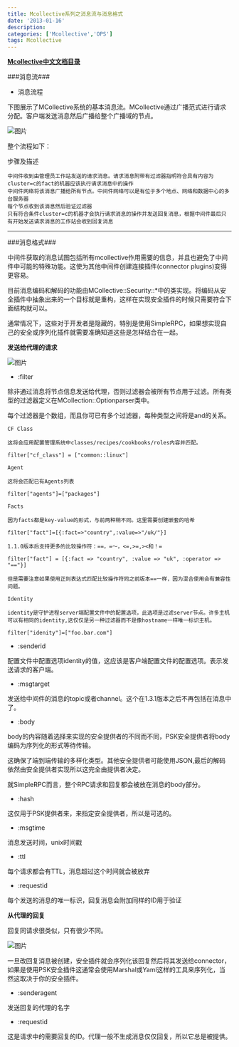 ```yaml
---
title: Mcollective系列之消息流与消息格式
date: '2013-01-16'
description:
categories: ['Mcollective','OPS']
tags: Mcollective
---
```

<strong>[Mcollective中文文档目录](http://paperplane.ruhoh.com/documentation/mcollective/)</strong>

###消息流###

+ 消息流程

下图展示了MCollective系统的基本消息流。MCollective通过广播范式进行请求分配。客户端发送消息然后广播给整个广播域的节点。

![图片]({{urls.media}}/mcollective/mcollective-message.png)

整个流程如下：

步骤及描述

    中间件收到由管理员工作站发送的请求消息。请求消息附带有过滤器指明符合具有内容为cluster=c的fact的机器应该执行请求消息中的操作
    中间件网络将该消息广播给所有节点。中间件网络可以是有位于多个地点、网络和数据中心的多台服务器
    每个节点收到该消息然后验证过滤器
    只有符合条件cluster=c的机器才会执行请求消息的操作并发送回复消息，根据中间件最后只有开始发送请求消息的工作站会收到回复消息

* * *

###消息格式###

中间件获取的消息试图包括所有mcollective作用需要的信息，并且也避免了中间件中可能的特殊功能。这使为其他中间件创建连接插件(connector plugins)变得更容易。

目前消息编码和解码的功能由MCollective::Security::*中的类实现。将编码从安全插件中抽象出来的一个目标就是重构，这样在实现安全插件的时候只需要符合下面结构就可以。

通常情况下，这些对于开发者是隐藏的，特别是使用SimpleRPC，如果想实现自己的安全或序列化插件就需要准确知道这些是怎样结合在一起。

<strong>发送给代理的请求</strong>

![图片]({{urls.media}}/mcollective/mcollective-request.png)

+ :filter

除非通过消息将节点信息发送给代理，否则过滤器会被所有节点用于过滤。所有类型的过滤器定义在MCollection::Optionparser类中。

每个过滤器是个数组，而且你可已有多个过滤器，每种类型之间将是and的关系。

    CF Class
    
    这将会应用配置管理系统中classes/recipes/cookbooks/roles内容并匹配。

    filter["cf_class"] = ["common::linux"]

    Agent

    这将会匹配已有Agents列表

    filter["agents"]=["packages"]

    Facts

    因为facts都是key-value的形式，与前两种稍不同。这里需要创建嵌套的哈希

    filter["fact"]=[{:fact=>"country",:value=>"/uk/"}]

    1.1.0版本后支持更多的比较操作符：==，=～，<=,>=,><和！=

    filter["fact"] = [{:fact => "country", :value => "uk", :operator => "=="}]

    但是需要注意如果使用正则表达式匹配比较操作符同之前版本==一样，因为混合使用会有兼容性问题。

    Identity

    identity是守护进程server端配置文件中的配置选项，此选项是过滤server节点。许多主机可以有相同的identity,这仅仅是另一种过滤器而不是像hostname一样唯一标识主机。

    filter["idenity"]=["foo.bar.com"]
+ :senderid

配置文件中配置选项identity的值，这应该是客户端配置文件的配置选项。表示发送请求的客户端。

+ :msgtarget

发送给中间件的消息的topic或者channel。这个在1.3.1版本之后不再包括在消息中了。

+ :body

body的内容随着选择来实现的安全提供者的不同而不同，PSK安全提供者将body编码为序列化的形式等待传输。

这确保了端到端传输的多样化类型。其他安全提供者可能使用JSON,最后的解码依然由安全提供者实现所以这完全由提供者决定。

就SimpleRPC而言，整个RPC请求和回复都会被放在消息的body部分。

+ :hash

这仅用于PSK提供者来，来指定安全提供者，所以是可选的。

+ :msgtime

消息发送时间，unix时间戳

+ :ttl

每个请求都会有TTL，消息超过这个时间就会被放弃

+ :requestid

每个发送的消息的唯一标识，回复消息会附加同样的ID用于验证

<strong>从代理的回复</strong>

回复同请求很类似，只有很少不同。

![图片]({{urls.media}}/mcollective/mcollective-response.png)

一旦改回复消息被创建，安全插件就会序列化该回复然后将其发送给connector，如果是使用PSK安全插件这通常会使用Marshal或Yaml这样的工具来序列化，当然这取决于你的安全插件。

+ :senderagent

发送回复的代理的名字

+ :requestid

这是请求中的需要回复的ID。代理一般不生成消息仅仅回复，所以它总是被提供。
 
